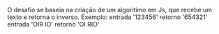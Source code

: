 O desafio se baseia na criação de um algoritimo em Js, que recebe um texto e retorna o inverso.
Exemplo: 
entrada '123456' retorno '654321'
entrada 'OIR IO' retorno 'OI RIO'

